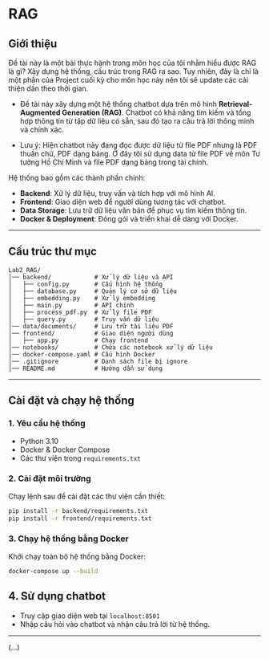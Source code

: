 # RAG 

## Giới thiệu
Đề tài này là một bài thực hành trong môn học của tôi nhằm hiểu được RAG là gì? Xây dựng hệ thống, cấu trúc trong RAG ra sao. Tuy nhiên, đây là chỉ là một phần của Project cuối kỳ cho môn học này nên tôi sẽ update các cải thiện dần theo thời gian.

- Đề tài này xây dựng một hệ thống chatbot dựa trên mô hình **Retrieval-Augmented Generation (RAG)**. Chatbot có khả năng tìm kiếm và tổng hợp thông tin từ tập dữ liệu có sẵn, sau đó tạo ra câu trả lời thông minh và chính xác.

- Lưu ý: Hiện chatbot này đang đọc được dữ liệu từ file PDF nhưng là PDF thuần chữ, PDF dạng bảng. Ở đây tôi sử dụng data từ file PDF về môn Tư tưởng Hồ Chí Minh và file PDF dạng bảng trong tài chính.

Hệ thống bao gồm các thành phần chính:
- **Backend**: Xử lý dữ liệu, truy vấn và tích hợp với mô hình AI.
- **Frontend**: Giao diện web để người dùng tương tác với chatbot.
- **Data Storage**: Lưu trữ dữ liệu văn bản để phục vụ tìm kiếm thông tin.
- **Docker & Deployment**: Đóng gói và triển khai dễ dàng với Docker.

---

## Cấu trúc thư mục
```
Lab2_RAG/
│── backend/            # Xử lý dữ liệu và API
│   ├── config.py       # Cấu hình hệ thống
│   ├── database.py     # Quản lý cơ sở dữ liệu
│   ├── embedding.py    # Xử lý embedding
│   ├── main.py         # API chính
│   ├── process_pdf.py  # Xử lý file PDF
│   ├── query.py        # Truy vấn dữ liệu
│── data/documents/     # Lưu trữ tài liệu PDF
│── frontend/           # Giao diện người dùng
│   ├── app.py          # Chạy frontend
│── notebooks/          # Chứa các notebook xử lý dữ liệu
│── docker-compose.yaml # Cấu hình Docker
│── .gitignore          # Danh sách file bị ignore
│── README.md           # Hướng dẫn sử dụng
```

---

## Cài đặt và chạy hệ thống
### 1. Yêu cầu hệ thống
- Python 3.10
- Docker & Docker Compose
- Các thư viện trong `requirements.txt`

### 2. Cài đặt môi trường
Chạy lệnh sau để cài đặt các thư viện cần thiết:
```sh
pip install -r backend/requirements.txt
pip install -r frontend/requirements.txt
```

### 3. Chạy hệ thống bằng Docker
Khởi chạy toàn bộ hệ thống bằng Docker:
```sh
docker-compose up --build
```

## 4. Sử dụng chatbot
- Truy cập giao diện web tại `localhost:8501`
- Nhập câu hỏi vào chatbot và nhận câu trả lời từ hệ thống.
---

(...)


